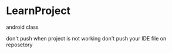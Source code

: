 # LearnProject
android class

don't push when project is not working
don't push your IDE file on reposetory
